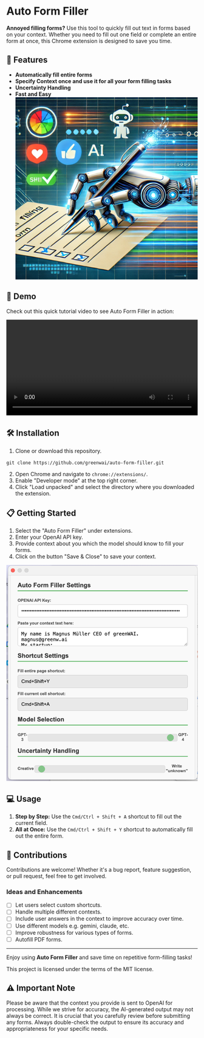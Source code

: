 # Auto Form Filler

**Annoyed filling forms?** Use this tool to quickly fill out text in forms based on your context. Whether you need to fill out one field or complete an entire form at once, this Chrome extension is designed to save you time.

## 🚀 Features

- **Automatically fill entire forms** 
- **Specify Context once and use it for all your form filling tasks**
- **Uncertainty Handling** 
- **Fast and Easy**
![Auto Form Filler Thumbnail](src/images/thumbnail.webp)

## 🎥 Demo

Check out this quick tutorial video to see Auto Form Filler in action:

<video width="100%" controls>
  <source src="src/images/Tutorial.mp4" type="video/mp4">
  Your browser does not support the video tag.
</video>


## 🛠 Installation

1. Clone or download this repository.
```
git clone https://github.com/greenwai/auto-form-filler.git
```
2. Open Chrome and navigate to `chrome://extensions/`.
3. Enable "Developer mode" at the top right corner.
4. Click "Load unpacked" and select the directory where you downloaded the extension.

## 📋 Getting Started

1. Select the "Auto Form Filler" under extensions.
2. Enter your OpenAI API key.
3. Provide context about you which the model should know to fill your forms.
4. Click on the button "Save & Close" to save your context.

![Tool UI](src/images/ToolUi.png)

## 💻 Usage

1. **Step by Step:** Use the `Cmd/Ctrl + Shift + A` shortcut to fill out the current field.
2. **All at Once:** Use the `Cmd/Ctrl + Shift + Y` shortcut to automatically fill out the entire form.

## 🙌 Contributions

Contributions are welcome! Whether it's a bug report, feature suggestion, or pull request, feel free to get involved.

### Ideas and Enhancements

- [ ] Let users select custom shortcuts.
- [ ] Handle multiple different contexts.
- [ ] Include user answers in the context to improve accuracy over time.
- [ ] Use different models e.g. gemini, claude, etc.
- [ ] Improve robustness for various types of forms.
- [ ] Autofill PDF forms.

---

Enjoy using **Auto Form Filler** and save time on repetitive form-filling tasks!

This project is licensed under the terms of the MIT license.


## ⚠️ Important Note

Please be aware that the context you provide is sent to OpenAI for processing. While we strive for accuracy, the AI-generated output may not always be correct. It is crucial that you carefully review before submitting any forms. Always double-check the output to ensure its accuracy and appropriateness for your specific needs.


